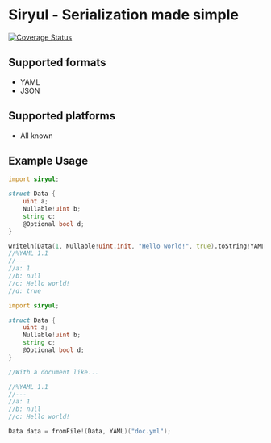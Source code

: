 # Siryul - Serialization made simple
[![Coverage Status](https://coveralls.io/repos/Herringway/siryul/badge.svg?branch=main&service=github)](https://coveralls.io/github/Herringway/siryul?branch=main)
## Supported formats
* YAML
* JSON

## Supported platforms
* All known

## Example Usage

```D
import siryul;

struct Data {
	uint a;
	Nullable!uint b;
	string c;
	@Optional bool d;
}

writeln(Data(1, Nullable!uint.init, "Hello world!", true).toString!YAML());
//%YAML 1.1
//---
//a: 1
//b: null
//c: Hello world!
//d: true
```

```D
import siryul;

struct Data {
	uint a;
	Nullable!uint b;
	string c;
	@Optional bool d;
}

//With a document like...

//%YAML 1.1
//---
//a: 1
//b: null
//c: Hello world!

Data data = fromFile!(Data, YAML)("doc.yml");
```
